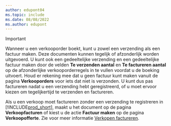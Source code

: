 ```yaml
---
author: edupont04
ms.topic: include
ms.date: 08/08/2022
ms.author: edupont
---
```

> [!IMPORTANT]
> Wanneer u een verkooporder boekt, kunt u zowel een verzending als een factuur maken. Deze documenten kunnen tegelijk of afzonderlijk worden uitgevoerd. U kunt ook een gedeeltelijke verzending en een gedeeltelijke factuur maken door de velden **Te verzenden aantal** en **Te factureren aantal** op de afzonderlijke verkooporderregels in te vullen voordat u de boeking uitvoert. Houd er rekening mee dat u geen factuur kunt maken vanuit de pagina **Verkooporders** voor iets dat niet is verzonden. U kunt dus pas factureren nadat u een verzending hebt geregistreerd, of u moet ervoor kiezen om tegelijkertijd te verzenden en factureren.
>
> Als u een verkoop moet factureren zonder een verzending te registreren in [!INCLUDE[prod_short](prod_short.md)], maakt u het document op de pagina **Verkoopfacturen** of kiest u de actie **Factuur maken** op de pagina **Verkoopofferte**. Zie voor meer informatie [Verkopen factureren](../sales-how-invoice-sales.md).
